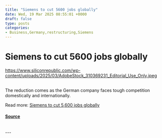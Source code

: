 ```yaml
---
title: "Siemens to cut 5600 jobs globally"
date: Wed, 19 Mar 2025 08:55:01 +0000
draft: false
type: posts
categories: 
- Business,Germany,restructuring,Siemens
---
```

# Siemens to cut 5600 jobs globally
https://www.siliconrepublic.com/wp-content/uploads/2025/03/AdobeStock_310369231_Editorial_Use_Only.jpeg
<br/>

<br/>
The reduction comes as the German company faces tough competition domestically and internationally.

Read more: [Siemens to cut 5,600 jobs globally](https://www.siliconrepublic.com/business/siemens-digital-industries-cut-jobs-globally-restructure)

#### [Source](https://www.siliconrepublic.com/business/siemens-digital-industries-cut-jobs-globally-restructure)

<br/>
---
